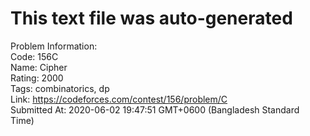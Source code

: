 # This text file was auto-generated  
  
Problem Information:  
Code: 156C  
Name: Cipher  
Rating: 2000  
Tags: combinatorics, dp  
Link: https://codeforces.com/contest/156/problem/C  
Submitted At: 2020-06-02 19:47:51 GMT+0600 (Bangladesh Standard Time)  
